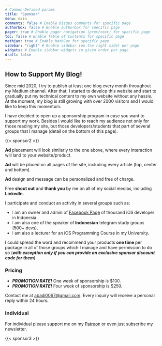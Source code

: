 ```yaml
---
# Common-Defined params
title: "Sponsor"
menu: main
comments: false # Enable Disqus comments for specific page
authorbox: false # Enable authorbox for specific page
pager: true # Enable pager navigation (prev/next) for specific page
toc: false # Enable Table of Contents for specific page
mathjax: true # Enable MathJax for specific page
sidebar: "right" # Enable sidebar (on the right side) per page
widgets: # Enable sidebar widgets in given order per page
draft: false
---
```


## How to Support My Blog!

Since mid 2020, I try to publish at least one blog every month throughout my Medium channel. After that, I started to develop this website and start to gradually put my technical content to my own website without any hassle. At the moment, my blog is still growing with over 2000 visitors and I would like to keep this momentum.

I have decided to open up a sponsorship program in case you want to support my work. Besides I would like to reach my audience not only for those reading my site, but those developers/students that part of several groups that I manage (detail on the bottom of this page).

{{< sponsor2 >}}

**Ad** placement will look similarly to the one above, where every interaction will land to your website/product.

**Ad** will be placed on all pages of the site, including every article (top, center and bottom).

**Ad** design and message can be personalized and free of charge.

Free **shout out** and **thank you** by me on all of my social medias, including **LinkedIn**.

I participate and conduct an activity in several groups such as:
- I am an owner and admin of [Facebook Page](https://www.facebook.com/groups/1454270891486559) of thousand iOS developer in Indonesia.
- I am also one of the speaker of **Indonesian** telegram study groups (500+ devs).
- I am also a lecturer for an iOS Programming Course in my University.

I could spread the word and recommend your products **one time** per package in all of those groups which I manage and have permission to do so (***with exception only if you can provide an exclusive sponsor discount code for them***).

### Pricing
- ***PROMOTION RATE!*** One week of sponsorship is $100.
- ***PROMOTION RATE!*** Four week of sponsorship is $250.

Contact me at [abadi0067@gmail.com](mailto:abadi0067@gmail.com). Every inquiry will receive a personal reply within 24 hours.

### Individual
For individual please support me on my [Patreon](https://www.patreon.com/michaelabadi) or even just subscribe my newsletter.

{{< sponsor3 >}}
